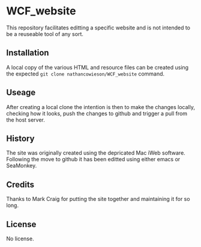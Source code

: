# WCF_website

This repository facilitates editting a specific website and is not intended to be a reuseable tool of any sort.

## Installation
A local copy of the various HTML and resource files can be created using the expected `git clone nathancowieson/WCF_website` command.

## Useage
After creating a local clone the intention is then to make the changes locally, checking how it looks, push the changes to github and trigger a pull from the host server.

## History
The site was originally created using the depricated Mac iWeb software. Following the move to github it has been editted using either emacs or SeaMonkey.

## Credits
Thanks to Mark Craig for putting the site together and maintaining it for so long.

## License
No license.

